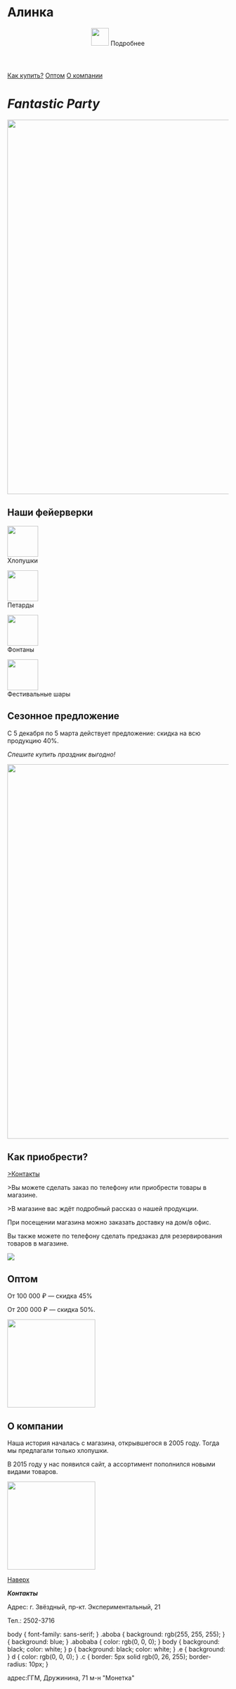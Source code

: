 <h1>Алинка</h1>
<html>
    <body>
        <header class="aboba">
            <img id ="logo" src="/uploads/2020/12/logo_0_1607675596.svg" height="40px"/>
            <b class="c"></b><a>Подробнее</a>
        </header>
        <main>
            <nav class="aboba">
                 <a> 
                <a href="#delivery" class="c">Как купить?</a>
                <a href="#wholesale" class="c">Оптом</a>
                <a href="#about_us" class="c">О компании</a>
            </nav>
            <h1 class="a"><i class="a">Fantastic Party</i></h1>
            <img src="/uploads/2020/12/fireworks-2731725_1920_0_1607673819.jpg" width="850px"/>
            <h2 id="price" class="a">Наши фейерверки</h2>
            <p>
                <p class="a"><img src="/uploads/2020/12/%D1%85%D0%BB%D0%BE%D0%BF%D1%83%D1%88%D0%BA%D0%B0_0_1607673818.svg" width="70px"/><br/>Хлопушки</p>
                <p class="a"><img src="/uploads/2020/12/%D0%BF%D0%B5%D1%82%D0%B0%D1%80%D0%B4%D0%B0_0_1607673817.svg" width="70px"/><br/>Петарды</p>
                <p class="a"><img src="/uploads/2020/12/%D1%84%D0%BE%D0%BD%D1%82%D0%B0%D0%BD_0_1607673817.svg" width="70px"/><br/>Фонтаны</p>
                <p class="a"><img src="/uploads/2020/12/%D1%88%D0%B0%D1%80_0_1607673818.svg" width="70px"/><br/>Фестивальные шары</p>
            </p>
            <h2 class="a" id="discount" class="a">Сезонное предложение</h2>
            <p class="a">С 5 декабря по 5 марта действует предложение: скидка на всю продукцию 40%.</p>
            <p>
                <i class="a">Спешите купить праздник выгодно!</i>
            </p>
            <img src="/uploads/2020/12/%D1%81%D0%B5%D0%B7%D0%BE%D0%BD%D0%BD%D1%8B%D0%B5%20%D1%81%D0%BA%D0%B8%D0%B4%D0%BA%D0%B8_0_1607673818.jpg" width="850px"/>
            <h2 id="delivery" class="a">Как приобрести?</h2>
            <a href="#contacts" class="a">>Контакты</a>
            <p class="a">>Вы можете сделать заказ по телефону или приобрести товары в магазине.</p>
            <p class="a">>В магазине вас ждёт подробный рассказ о нашей продукции.</p>
            <p>При посещении магазина можно заказать доставку на дом/в офис.</p>
            <p>Вы также можете по телефону сделать предзаказ для резервирования товаров в магазине.</p>
            <img src="/uploads/2020/12/%D0%BF%D0%BE%D0%BA%D1%83%D0%BF%D0%BA%D0%B0_0_1607673818.png"/>
            <h2 id="wholesale">Оптом</h2>
            <p>От 100 000 ₽ — скидка 45%</p>
            <p>От 200 000 ₽ — скидка 50%.</p>
            <img src="/uploads/2020/12/%D0%BE%D0%BF%D1%82_0_1607673818.png" width="200px"/>
            <h2 id="about_us">О компании</h2>
            <p>Наша история началась с магазина, открывшегося в 2005 году. Тогда мы предлагали только хлопушки.</p>
            <p>В 2015 году у нас появился сайт, а ассортимент пополнился новыми видами товаров.</p>
            <img src="/uploads/2020/12/arrows-2023449_1920_0_1607674211.png" width="200px"/><br/>
            <p><a href="#logo">Наверх</a></p>
        </main>
        <footer>
            <p id="contacts"><b><i>Контакты</i></b></p>
            <p>Адрес: г. Звёздный, пр-кт. Экспериментальный, 21</p>
            <p>Тел.: 2502-3716</p>
        </footer>
    </body>
</html>
body {
    font-family: sans-serif;
}
 .aboba {
background: rgb(255, 255, 255);
}
  {
background: blue;
}
 .abobaba {
  color: rgb(0, 0, 0);
}
 body { 
background: black;
 color: white;
}
 p {
background: black;
 color: white;
}
 .e {
background: 
}
 d {
color: rgb(0, 0, 0);
}
 .c {
    border: 5px solid rgb(0, 26, 255);
    border-radius: 10px;
}
<footer>
  <p>адрес:ГГМ, Дружинина, 71 м-н "Монетка"</p>   
